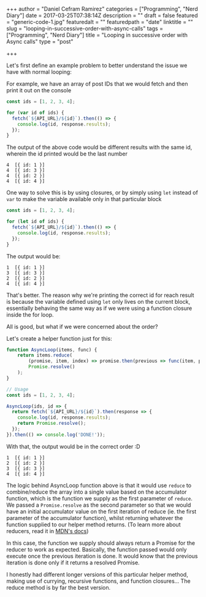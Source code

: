 +++
author = "Daniel Cefram Ramirez"
categories = ["Programming", "Nerd Diary"]
date = 2017-03-25T07:38:14Z
description = ""
draft = false
featured = "generic-code-1.jpg"
featuredalt = ""
featuredpath = "date"
linktitle = ""
slug = "looping-in-successive-order-with-async-calls"
tags = ["Programming", "Nerd Diary"]
title = "Looping in successive order with Async calls"
type = "post"

+++

Let's first define an example problem to better understand the issue we have with normal looping:

For example, we have an array of post IDs that we would fetch and then print it out on the console

```javascript
const ids = [1, 2, 3, 4];

for (var id of ids) {
  fetch(`${API_URL}/${id}`).then(() => {
    console.log(id, response.results);
  });
}
```

The output of the above code would be different results with the same id, wherein the id printed would be the last number

```
4  [{ id: 1 }]
4  [{ id: 3 }]
4  [{ id: 2 }]
4  [{ id: 4 }]
```

One way to solve this is by using closures, or by simply using `let` instead of `var` to make the variable available only in that particular block

```javascript
const ids = [1, 2, 3, 4];

for (let id of ids) {
  fetch(`${API_URL}/${id}`).then(() => {
    console.log(id, response.results);
  });
}
```

The output would be:

```
1  [{ id: 1 }]
3  [{ id: 3 }]
2  [{ id: 2 }]
4  [{ id: 4 }]
```

That's better. The reason why we're printing the correct id for reach result is because the variable defined using `let` only lives on the current block, essentially behaving the same way as if we were using a function closure inside the for loop.

All is good, but what if we were concerned about the order?

Let's create a helper function just for this:

```javascript
function AsyncLoop(items, func) {
    return items.reduce(
        (promise, item, index) => promise.then(previous => func(item, previous, index)),
        Promise.resolve()
    );
}

// Usage
const ids = [1, 2, 3, 4];

AsyncLoop(ids, id => {
  return fetch(`${API_URL}/${id}`).then(response => {
    console.log(id, response.results);
    return Promise.resolve();
  });
}).then(() => console.log('DONE!'));
```

With that, the output would be in the correct order :D

```
1  [{ id: 1 }]
2  [{ id: 2 }]
3  [{ id: 3 }]
4  [{ id: 4 }]
```

The logic behind AsyncLoop function above is that it would use `reduce` to combine/reduce the array into a single value based on the accumulator function, which is the function we supply as the first parameter of `reduce`. We passed a `Promise.resolve` as the second parameter so that we would have an initial accumulator value on the first iteration of reduce (ie. the first parameter of the accumulator function), whilst returning whatever the function supplied to our helper method returns. (To learn more about reducers, read it in [MDN's docs](https://developer.mozilla.org/en-US/docs/Web/JavaScript/Reference/Global_Objects/Array/Reduce))

In this case, the function we supply should always return a Promise for the reducer to work as expected. Basically, the function passed would only execute once the previous iteration is done. It would know that the previous iteration is done only if it returns a resolved Promise.

I honestly had different longer versions of this particular helper method, making use of currying, recursive functions, and function closures... The reduce method is by far the best version.